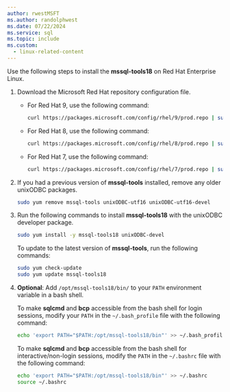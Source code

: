 ```yaml
---
author: rwestMSFT
ms.author: randolphwest
ms.date: 07/22/2024
ms.service: sql
ms.topic: include
ms.custom:
  - linux-related-content
---
```

<a id="RHEL"></a>

Use the following steps to install the **mssql-tools18** on Red Hat Enterprise Linux.

1. Download the Microsoft Red Hat repository configuration file.

   - For Red Hat 9, use the following command:

     ```bash
     curl https://packages.microsoft.com/config/rhel/9/prod.repo | sudo tee /etc/yum.repos.d/mssql-release.repo
     ```

   - For Red Hat 8, use the following command:

     ```bash
     curl https://packages.microsoft.com/config/rhel/8/prod.repo | sudo tee /etc/yum.repos.d/mssql-release.repo
     ```

   - For Red Hat 7, use the following command:

     ```bash
     curl https://packages.microsoft.com/config/rhel/7/prod.repo | sudo tee /etc/yum.repos.d/mssql-release.repo
     ```

1. If you had a previous version of **mssql-tools** installed, remove any older unixODBC packages.

   ```bash
   sudo yum remove mssql-tools unixODBC-utf16 unixODBC-utf16-devel
   ```

1. Run the following commands to install **mssql-tools18** with the unixODBC developer package.

   ```bash
   sudo yum install -y mssql-tools18 unixODBC-devel
   ```

   To update to the latest version of **mssql-tools**, run the following commands:

   ```bash
   sudo yum check-update
   sudo yum update mssql-tools18
   ```

1. **Optional**: Add `/opt/mssql-tools18/bin/` to your `PATH` environment variable in a bash shell.

   To make **sqlcmd** and **bcp** accessible from the bash shell for login sessions, modify your `PATH` in the `~/.bash_profile` file with the following command:

   ```bash
   echo 'export PATH="$PATH:/opt/mssql-tools18/bin"' >> ~/.bash_profile
   ```

   To make **sqlcmd** and **bcp** accessible from the bash shell for interactive/non-login sessions, modify the `PATH` in the `~/.bashrc` file with the following command:

   ```bash
   echo 'export PATH="$PATH:/opt/mssql-tools18/bin"' >> ~/.bashrc
   source ~/.bashrc
   ```
